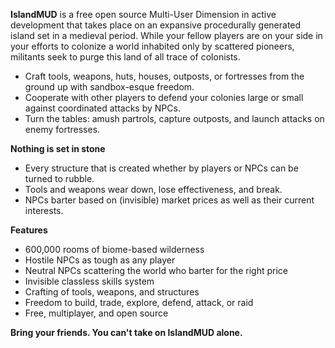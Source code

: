 **IslandMUD** is a free open source Multi-User Dimension in active development that takes place on an expansive procedurally generated island set in a medieval period. While your fellow players are on your side in your efforts to colonize a world inhabited only by scattered pioneers, militants seek to purge this land of all trace of colonists.

- Craft tools, weapons, huts, houses, outposts, or fortresses from the ground up with sandbox-esque freedom.
- Cooperate with other players to defend your colonies large or small against coordinated attacks by NPCs.
- Turn the tables: amush partrols, capture outposts, and launch attacks on enemy fortresses.

**Nothing is set in stone**

- Every structure that is created whether by players or NPCs can be turned to rubble.
- Tools and weapons wear down, lose effectiveness, and break.
- NPCs barter based on (invisible) market prices as well as their current interests.

**Features**

- 600,000 rooms of biome-based wilderness
- Hostile NPCs as tough as any player
- Neutral NPCs scattering the world who barter for the right price
- Invisible classless skills system
- Crafting of tools, weapons, and structures
- Freedom to build, trade, explore, defend, attack, or raid
- Free, multiplayer, and open source

**Bring your friends. You can't take on IslandMUD alone.**
